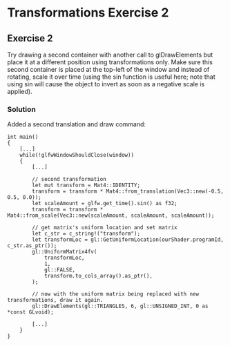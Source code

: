 # Transformations Exercise 2

## Exercise 2
Try drawing a second container with another call to glDrawElements but place it at a different position 
using transformations only. Make sure this second container is placed at the top-left of the window and 
instead of rotating, scale it over time (using the sin function is useful here; note that using sin will 
cause the object to invert as soon as a negative scale is applied).

### Solution

Added a second translation and draw command:

    int main()
    {
        [...]
        while(!glfwWindowShouldClose(window))
        {
            [...]        

            // second transformation
            let mut transform = Mat4::IDENTITY;
            transform = transform * Mat4::from_translation(Vec3::new(-0.5, 0.5, 0.0));
            let scaleAmount = glfw.get_time().sin() as f32;
            transform = transform * Mat4::from_scale(Vec3::new(scaleAmount, scaleAmount, scaleAmount));

            // get matrix's uniform location and set matrix
            let c_str = c_string!("transform");
            let transformLoc = gl::GetUniformLocation(ourShader.programId, c_str.as_ptr());
            gl::UniformMatrix4fv(
                transformLoc,
                1,
                gl::FALSE,
                transform.to_cols_array().as_ptr(),
            );

            // now with the uniform matrix being replaced with new transformations, draw it again.
            gl::DrawElements(gl::TRIANGLES, 6, gl::UNSIGNED_INT, 0 as *const GLvoid);

            [...]        
        }
    }


